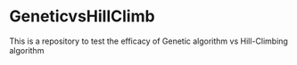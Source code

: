# GeneticvsHillClimb
This is a repository to test the efficacy of Genetic algorithm vs Hill-Climbing algorithm
